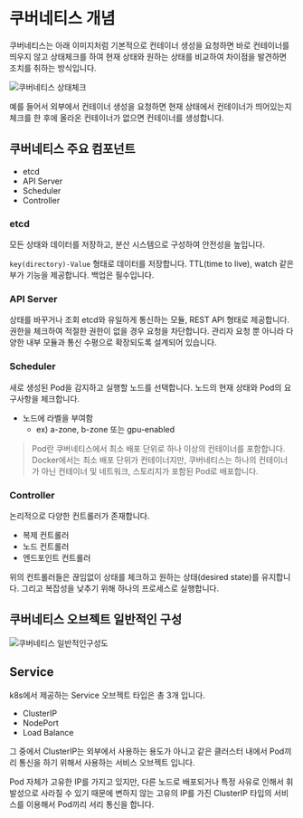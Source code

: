 # 쿠버네티스 개념

쿠버네티스는 아래 이미지처럼 기본적으로 컨테이너 생성을 요청하면 바로 컨테이너를 띄우지 않고 상태체크를 하여 현재 상태와 원하는 상태를 비교하여 차이점을 발견하면 조치를 취하는 방식입니다.

![쿠버네티스 상태체크](https://user-images.githubusercontent.com/22395934/124599364-8e643e80-dea0-11eb-9d0e-53e7b7b6ad81.png)

예를 들어서 외부에서 컨테이너 생성을 요청하면 현재 상태에서 컨테이너가 띄어있는지 체크를 한 후에 올라온 컨테이너가 없으면 컨테이너를 생성합니다.

## 쿠버네티스 주요 컴포넌트

- etcd
- API Server
- Scheduler
- Controller

### etcd

모든 상태와 데이터를 저장하고, 분산 시스템으로 구성하여 안전성을 높입니다.

`key(directory)-Value` 형태로 데이터를 저장합니다. 
TTL(time to live), watch 같은 부가 기능을 제공합니다.
백업은 필수입니다.

### API Server

상태를 바꾸거나 조회 etcd와 유일하게 통신하는 모듈, REST API 형태로 제공합니다. 
권한을 체크하여 적절한 권한이 없을 경우 요청을 차단합니다. 관리자 요청 뿐 아니라 다양한 내부 모듈과 통신 수평으로 확장되도록 설계되어 있습니다.

### Scheduler
 
새로 생성된 Pod을 감지하고 실행할 노드를 선택합니다. 노드의 현재 상태와 Pod의 요구사항을 체크합니다.

- 노드에 라벨을 부여함
    - ex) a-zone, b-zone 또는 gpu-enabled

> Pod란 쿠버네티스에서 최소 배포 단위로 하나 이상의 컨테이너를 포함합니다. Docker에서는 최소 배포 단위가 컨테이너지만, 쿠버네티스는 하나의 컨테이너가 아닌 컨테이너 및 네트워크, 스토리지가 포함된 Pod로 배포합니다.

### Controller

논리적으로 다양한 컨트롤러가 존재합니다. 

- 복제 컨트롤러
- 노드 컨트롤러
- 엔드포인트 컨트롤러

위의 컨트롤러들은 끊임없이 상태를 체크하고 원하는 상태(desired state)를 유지합니다. 그리고 복잡성을 낮추기 위해 하나의 프로세스로 실행합니다.

## 쿠버네티스 오브젝트 일반적인 구성

![쿠버네티스 일반적인구성도](https://user-images.githubusercontent.com/22395934/227425523-ebdadc27-8ec5-4c94-9eba-2fd7fe94181c.png)


## Service

k8s에서 제공하는 Service 오브젝트 타입은 총 3개 입니다.

- ClusterIP
- NodePort
- Load Balance

그 중에서 ClusterIP는 외부에서 사용하는 용도가 아니고 같은 클러스터 내에서 Pod끼리 통신을 하기 위해서 사용하는 서비스 오브젝트 입니다.

Pod 자체가 고유한 IP를 가지고 있지만, 다른 노드로 배포되거나 특정 사유로 인해서 휘발성으로 사라질 수 있기 때문에 변하지 않는 고유의 IP를 가진 ClusterIP 타입의 서비스를 이용해서 Pod끼리 서리 통신을 합니다.
